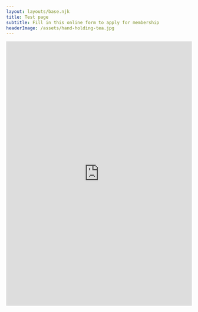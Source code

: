 ```yaml
---
layout: layouts/base.njk
title: Test page
subtitle: Fill in this online form to apply for membership
headerImage: /assets/hand-holding-tea.jpg
---
```

<iframe src="https://docs.google.com/forms/d/e/1FAIpQLSfX_1Vvo-2ORA7OgTPlE_44zcyNkLZJlDF8u_m6hWrX2w12Jw/viewform?embedded=true" frameborder="0" width="100%" height="720" marginheight="0" marginwidth="0">Loading…</iframe>